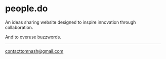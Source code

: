 people.do
=======
An ideas sharing website designed to inspire innovation through collaboration.

And to overuse buzzwords.

----------------
contacttomnash@gmail.com